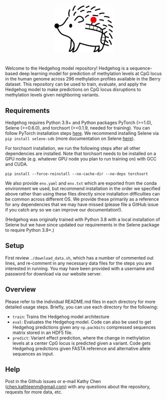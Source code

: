 <p align="center">
  <img height="150" src="img/Hedgehog.png">
</p>

#

Welcome to the Hedgehog model repository! Hedgehog is a sequence-based deep learning model for prediction of methylation levels at CpG locus in the human genome across 296 methylation profiles available in the Berry dataset. This repository can be used to train, evaluate, and apply the Hedgehog model to make predictions on CpG locus disruptions to methylation levels given neighboring variants.  

## Requirements

Hedgehog requires Python 3.9+ and Python packages PyTorch (>=1.0), Selene (>=0.6.0), and torchsort (>=0.1.9, needed for training). You can follow PyTorch installation steps [here](https://pytorch.org/get-started/locally/). We recommend installing Selene via `pip install selene-sdk` (more documentation on Selene [here](https://github.com/FunctionLab/selene)).

For torchsort installation, we run the following steps after all other dependencies are installed. Note that torchsort needs to be installed on a GPU node (e.g. whatever GPU node you plan to run training on) with GCC and CUDA.
```
pip install --force-reinstall --no-cache-dir --no-deps torchsort
```

We also provide `env.yaml` and `env.txt` which are exported from the conda environment we used, but recommend installation in the order we specified above rather than using these files directly since installation difficulties can be common across different OS. We provide these primarily as a reference for any dependencies that we may have missed (please file a GitHub issue if you catch any so we can improve our documentation!).

(Hedgehog was originally trained with Python 3.8 with a local installation of Selene but we have since updated our requirements in the Selene package to require Python 3.9+.) 

## Setup

First review `./download_data.sh`, which has a number of commented out lines, and re-comment in any necessary data files for the steps you are interested in running. You may have been provided with a username and password for download via our website server. 

## Overview

Please refer to the individual README.md files in each directory for more
detailed usage steps. Briefly, you can use each directory for the following:
- `train`: Trains the Hedgehog model architecture
- `eval`: Evaluates the Hedgehog model. Code can also be used to get Hedgehog
          predictions given any `np.packbits` compressed sequences matrix
          stored in an HDF5 file.
- `predict`: Variant effect prediction, where the change in methylation levels
             at a center CpG locus is predicted given a variant. Code gets
             Hedgehog predictions given FASTA reference and alternative allele
             sequences as input.

## Help

Post in the Github issues or e-mail Kathy Chen (chen.kathleenm@gmail.com) with any questions about the repository, requests for more data, etc.

